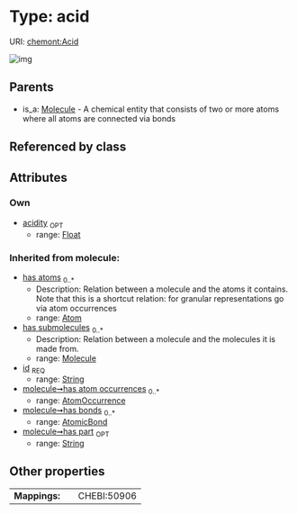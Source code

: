 
# Type: acid




URI: [chemont:Acid](http://w3id.org/chemontAcid)


![img](http://yuml.me/diagram/nofunky;dir:TB/class/[Molecule],[AtomicBond],[AtomOccurrence],[Atom],[Molecule]^-[Acid&#124;acidity:float%20%3F;has_part(i):string%20%3F;id(i):string])

## Parents

 *  is_a: [Molecule](Molecule.md) - A chemical entity that consists of two or more atoms where all atoms are connected via bonds

## Referenced by class


## Attributes


### Own

 * [acidity](acidity.md)  <sub>OPT</sub>
    * range: [Float](types/Float.md)

### Inherited from molecule:

 * [has atoms](has_atoms.md)  <sub>0..*</sub>
    * Description: Relation between a molecule and the atoms it contains. Note that this is a shortcut relation: for granular representations go via atom occurrences
    * range: [Atom](Atom.md)
 * [has submolecules](has_submolecules.md)  <sub>0..*</sub>
    * Description: Relation between a molecule and the molecules it is made from.
    * range: [Molecule](Molecule.md)
 * [id](id.md)  <sub>REQ</sub>
    * range: [String](types/String.md)
 * [molecule➞has atom occurrences](molecule_has_atom_occurrences.md)  <sub>0..*</sub>
    * range: [AtomOccurrence](AtomOccurrence.md)
 * [molecule➞has bonds](molecule_has_bonds.md)  <sub>0..*</sub>
    * range: [AtomicBond](AtomicBond.md)
 * [molecule➞has part](molecule_has_part.md)  <sub>OPT</sub>
    * range: [String](types/String.md)

## Other properties

|  |  |  |
| --- | --- | --- |
| **Mappings:** | | CHEBI:50906 |

